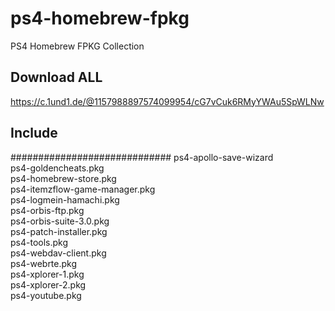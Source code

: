 # ps4-homebrew-fpkg

PS4 Homebrew FPKG Collection<br>

## Download ALL 
https://c.1und1.de/@1157988897574099954/cG7vCuk6RMyYWAu5SpWLNw

## Include
############################# 
ps4-apollo-save-wizard<br>
ps4-goldencheats.pkg<br>
ps4-homebrew-store.pkg<br>
ps4-itemzflow-game-manager.pkg<br> 
ps4-logmein-hamachi.pkg<br>
ps4-orbis-ftp.pkg<br>
ps4-orbis-suite-3.0.pkg<br>
ps4-patch-installer.pkg<br>
ps4-tools.pkg<br>
ps4-webdav-client.pkg<br>
ps4-webrte.pkg<br>
ps4-xplorer-1.pkg<br>
ps4-xplorer-2.pkg<br>
ps4-youtube.pkg<br>
